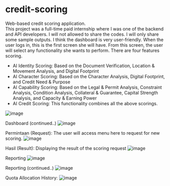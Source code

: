 # credit-scoring
Web-based credit scoring application.<br>
This project was a full-time paid internship where I was one of the backend and API developers. I will not allowed to share the codes. I will only share some sample outputs.
I think the dashboard is very user-friendly. When the user logs in, this is the first screen she will have. From this screen, the user will select any functionality she wants to perform.<be>
There are four features scoring.
* AI Identity Scoring: Based on the Document Verification, Location & Movement Analysis, and Digital Footprint
* AI Character Scoring: Based on the Character Analysis, Digital Footprint, and Credit Need & Purpose
* AI Capability Scoring: Based on the Legal & Permit Analysis, Constraint Analysis, Condition Analysis, Collateral & Guarantee, Capital Strength Analysis, and Capacity & Earning Power
* AI Credit Scoring: This functionality combines all the above scorings.
   
![image](https://github.com/mahdiwf/credit-scoring/assets/163992115/52ebc5a1-8564-48ef-9f4f-01f438615439)

Dashboard (continued..)
![image](https://github.com/mahdiwf/credit-scoring/assets/163992115/86f99ae1-a8a4-49ed-a760-74cbc7c78171)

Permintaan (Request): The user will access menu here to request for new scoring.
![image](https://github.com/mahdiwf/credit-scoring/assets/163992115/9b59c1d6-edd0-4d89-969b-fbcbfce27a2a)

Hasil (Result): Displaying the result of the scoring request
![image](https://github.com/mahdiwf/credit-scoring/assets/163992115/c463cb50-9ca2-49b3-873a-dc1cac999670)

Reporting
![image](https://github.com/mahdiwf/credit-scoring/assets/163992115/6ef61e0f-7ffe-4030-a8e4-c98f9475caea)

Reporting (continued..)
![image](https://github.com/mahdiwf/credit-scoring/assets/163992115/7816bc71-0a8c-4091-9b74-2cbbe808eb8a)

Quota Allocation History:
![image](https://github.com/mahdiwf/credit-scoring/assets/163992115/f8691365-83b1-4437-9aa6-aa0cf3c19c65)
